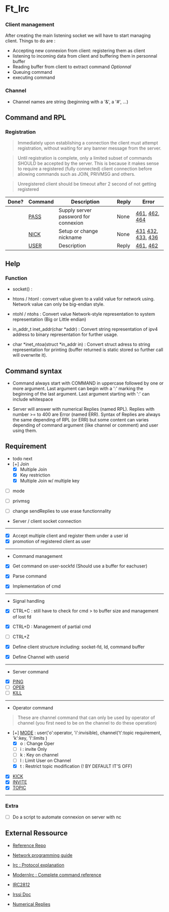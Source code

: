 # Ft_Irc


### Client management

After creating the main listening socket we will have to start managing client.
Things to do are :

- Accepting new connexion from client: registering them as client
- listening to incoming data from client and buffering them in personnal buffer
- Reading buffer from client to extract command *Optionnal*
- Queuing command
- executing command
### Channel
- Channel names are string (beginning with a '&', a '#', ...)

## Command and RPL

### Registration

> Immediately upon establishing a connection the client must attempt registration, without waiting for any banner message from the server.

> Until registration is complete, only a limited subset of commands SHOULD be accepted by the server. This is because it makes sense to require a registered (fully connected) client connection before allowing commands such as JOIN, PRIVMSG and others.

> Unregistered client should be timeout after 2 second of not getting registered


|Done?| Command | Description			       | Reply | Error |
|-----|---------|--------------------------------------|-------|-------|
|     | [PASS](https://modern.ircdocs.horse/#pass-message)    | Supply server password for connexion | None | [461](https://modern.ircdocs.horse/#errneedmoreparams-461), [462](https://modern.ircdocs.horse/#erralreadyregistered-462), [464](https://modern.ircdocs.horse/#errpasswdmismatch-464) |
|     | [NICK](https://modern.ircdocs.horse/#nick-message)    | Setup or change nickname 	       | None  | [431](https://modern.ircdocs.horse/#errnonicknamegiven-431) [432](https://modern.ircdocs.horse/#errerroneusnickname-432), [433](https://modern.ircdocs.horse/#errnicknameinuse-433), [436](https://modern.ircdocs.horse/#errnickcollision-436) |
|     | [USER](https://modern.ircdocs.horse/#user-message)    | Description 			       | Reply | [461](https://modern.ircdocs.horse/#errneedmoreparams-461), [462](https://modern.ircdocs.horse/#erralreadyregistered-462) |


## Help

### Function

- socket() :

- htons / htonl : convert value given to a valid value for network using. Network value can only be big-endian style.
- ntohl / ntohs : Convert value Network-style representation to system representation (Big or Little endian)

- in_addr_t inet_addr(char \*addr) : Convert string representation of ipv4 address to binary representation for further usage.
- char \*inet_ntoa(struct \*in_addr in) : Convert struct adress to string representation for printing (buffer returned is static stored so further call will overwrite it).


## Command syntax

- Command always start with COMMAND in uppercase followed by one or more argument. Last argument can begin with a ':' marking the beginning of the last argument. Last argument starting with ':' can include whitespace

- Server will answer with numerical Replies (named RPL). Replies with number >= to 400 are Error (named ERR). Syntax of Replies are always the same depending of RPL (or ERR) but some content can varies depending of command argument (like channel or comment) and user using them.

## Requirement

- todo next
 - [+] Join
	- [x] Multiple Join
	- [x] Key restriction
	- [x] Multiple Join w/ multiple key
 - [ ] mode
 - [ ] privmsg

- [ ] change sendReplies to use erase functionnality



- Server / client socket connection

---
 - [x] Accept multiple client and register them under a user id
 - [x] promotion of registered client as user

---
- Command management

 - [x] Get command on user-sockfd (Should use a buffer for eachuser)
 - [x] Parse command
 - [x] Implementation of cmd
  

---
- Signal handling

 - [x] CTRL+C : still have to check for cmd > to buffer size and management of lost fd
 - [x] CTRL+D : Management of partial cmd
 - [ ] CTRL+Z

- [x] Define client structure including: socket-fd, Id, command buffer
- [x] Define Channel with userid

---
- Server command

 - [x]  [PING](https://modern.ircdocs.horse/#ping-message)
 - [ ]  [OPER](https://modern.ircdocs.horse/#oper-message)
 - [ ]  [KILL](https://modern.ircdocs.horse/#kill-message) 

---
- Operator command

> These are channel command that can only be used by operator of channel (you first need to be on the channel to do these operation)
 - [+]  [MODE](https://modern.ircdocs.horse/#mode-message) : user('o':operator, 'i':invisible), channel('t':topic requirement, 'k':key, 'l':limits )
	- [x] o : Change Oper 
	- [ ] i : invite Only 
	- [ ] k : Key on channel
	- [ ] l : Limit User on Channel
	- [x] t : Restrict topic modification  (! BY DEFAULT IT'S OFF)
 - [x]  [KICK](https://modern.ircdocs.horse/#kick-message)
 - [x]  [INVITE](https://modern.ircdocs.horse/#invite-message)
 - [x]  [TOPIC](https://modern.ircdocs.horse/#topic-message)
 
---

### Extra

- [ ] Do a script to automate connexion on server with nc

## External Ressource

- [Reference Repo](https://github.com/marineks/Ft_irc)

- [Network programming guide](https://beej.us/guide/bgnet/pdf/bgnet_a4_c_1.pdf)

- [Irc : Protocol explanation](http://chi.cs.uchicago.edu/chirc/irc.html)

- [ModernIrc : Complete command reference](https://modern.ircdocs.horse/)

- [IRC2812](https://www.tech-invite.com/y25/tinv-ietf-rfc-2812.html) 

- [Irssi Doc](https://irssi.org/New-users/)

- [Numerical Replies](https://github.com/marineks/Ft_irc/blob/main/includes/Numerical_replies.hpp)
